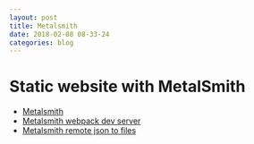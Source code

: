 ```yaml
---
layout: post
title: Metalsmith
date: 2018-02-08 08-33-24
categories: blog
---
```


# Static website with MetalSmith

- [Metalsmith](http://www.metalsmith.io/)
- [Metalsmith webpack dev server](https://github.com/okonet/metalsmith-webpack-dev-server)
- [Metalsmith remote json to files](https://github.com/okonet/metalsmith-remote-json-to-files)